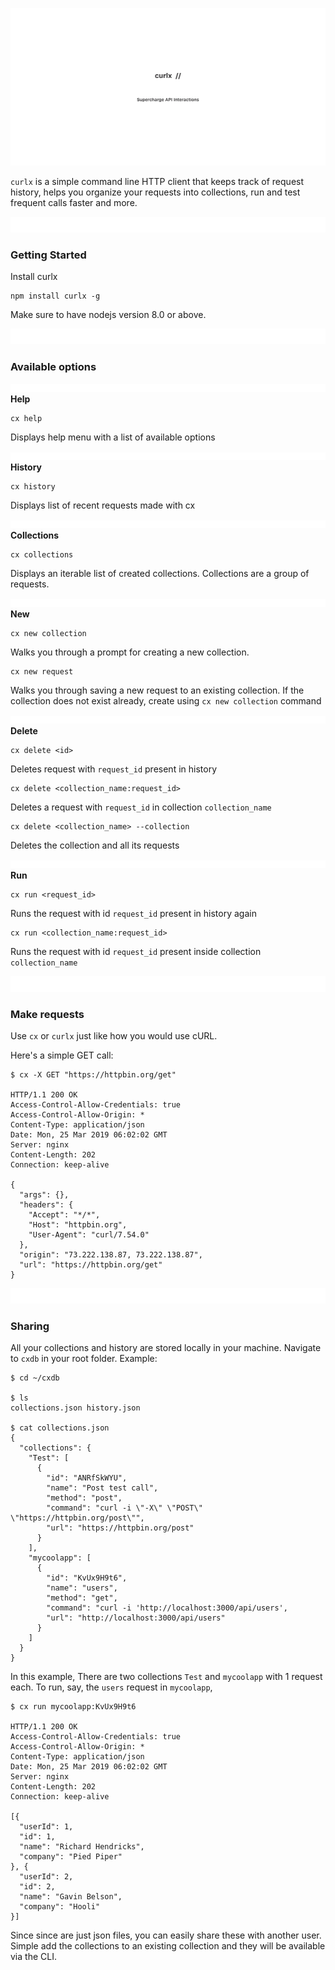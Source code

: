 ![](assets/intro-banner.png)

`curlx` is a simple command line HTTP client that keeps track of request history, helps you organize your requests into collections, run and test frequent calls faster and more. 

![](assets/small-clear.png)

### Getting Started
Install curlx
```
npm install curlx -g
```
Make sure to have nodejs version 8.0 or above.

![](assets/small-clear.png)

### Available options
![](assets/tiny-clear.png)
**Help**
```
cx help
```
Displays help menu with a list of available options

![](assets/tiny-clear.png)
**History**
```
cx history
```
Displays list of recent requests made with cx

![](assets/tiny-clear.png)
**Collections**

```
cx collections
```
Displays an iterable list of created collections. Collections are a group of requests.

![](assets/tiny-clear.png)
**New**
```
cx new collection
```
Walks you through a prompt for creating a new collection. 
```
cx new request
```
Walks you through saving a new request to an existing collection. If the collection does not exist already, create using `cx new collection` command

![](assets/tiny-clear.png)
**Delete**
```
cx delete <id>
```
Deletes request with `request_id` present in history
```
cx delete <collection_name:request_id>
```
Deletes a request with `request_id` in collection `collection_name`
```
cx delete <collection_name> --collection
```
Deletes the collection and all its requests

![](assets/tiny-clear.png)
**Run**
```
cx run <request_id>
```
Runs the request with id `request_id` present in history again

```
cx run <collection_name:request_id>
```
Runs the request with id `request_id` present inside collection `collection_name`


![](assets/small-clear.png)

### Make requests
Use `cx` or `curlx` just like how you would use cURL.

Here's a simple GET call:
```
$ cx -X GET "https://httpbin.org/get"

HTTP/1.1 200 OK
Access-Control-Allow-Credentials: true
Access-Control-Allow-Origin: *
Content-Type: application/json
Date: Mon, 25 Mar 2019 06:02:02 GMT
Server: nginx
Content-Length: 202
Connection: keep-alive

{
  "args": {},
  "headers": {
    "Accept": "*/*",
    "Host": "httpbin.org",
    "User-Agent": "curl/7.54.0"
  },
  "origin": "73.222.138.87, 73.222.138.87",
  "url": "https://httpbin.org/get"
}
```

![](assets/small-clear.png)

### Sharing

All your collections and history are stored locally in your machine. Navigate to `cxdb` in your root folder.
Example: 
```
$ cd ~/cxdb

$ ls
collections.json history.json

$ cat collections.json
{
  "collections": {
    "Test": [
      {
        "id": "ANRfSkWYU",
        "name": "Post test call",
        "method": "post",
        "command": "curl -i \"-X\" \"POST\" \"https://httpbin.org/post\"",
        "url": "https://httpbin.org/post"
      }
    ],
    "mycoolapp": [
      {
        "id": "KvUx9H9t6",
        "name": "users",
        "method": "get",
        "command": "curl -i 'http://localhost:3000/api/users',
        "url": "http://localhost:3000/api/users"
      }
    ]
  }
}
```
In this example, There are two collections `Test` and `mycoolapp` with 1 request each. To run, say, the `users` request in `mycoolapp`, 
```
$ cx run mycoolapp:KvUx9H9t6

HTTP/1.1 200 OK
Access-Control-Allow-Credentials: true
Access-Control-Allow-Origin: *
Content-Type: application/json
Date: Mon, 25 Mar 2019 06:02:02 GMT
Server: nginx
Content-Length: 202
Connection: keep-alive

[{
  "userId": 1,
  "id": 1,
  "name": "Richard Hendricks",
  "company": "Pied Piper"
}, {
  "userId": 2,
  "id": 2,
  "name": "Gavin Belson",
  "company": "Hooli"
}]
```

Since since are just json files, you can easily share these with another user. Simple add the collections to an existing collection and they will be available via the CLI.